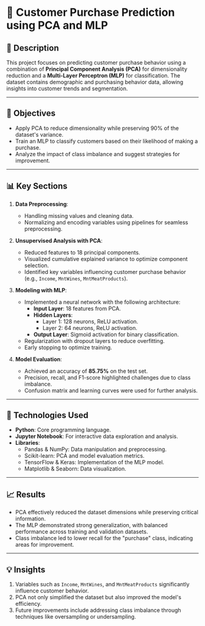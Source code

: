 # 🤖 Customer Purchase Prediction using PCA and MLP

## 📖 Description
This project focuses on predicting customer purchase behavior using a combination of **Principal Component Analysis (PCA)** for dimensionality reduction and a **Multi-Layer Perceptron (MLP)** for classification. The dataset contains demographic and purchasing behavior data, allowing insights into customer trends and segmentation.

---

## 🚀 Objectives
- Apply PCA to reduce dimensionality while preserving 90% of the dataset's variance.
- Train an MLP to classify customers based on their likelihood of making a purchase.
- Analyze the impact of class imbalance and suggest strategies for improvement.

---

## 📊 Key Sections
1. **Data Preprocessing**:
   - Handling missing values and cleaning data.
   - Normalizing and encoding variables using pipelines for seamless preprocessing.

2. **Unsupervised Analysis with PCA**:
   - Reduced features to 18 principal components.
   - Visualized cumulative explained variance to optimize component selection.
   - Identified key variables influencing customer purchase behavior (e.g., `Income`, `MntWines`, `MntMeatProducts`).

3. **Modeling with MLP**:
   - Implemented a neural network with the following architecture:
     - **Input Layer**: 18 features from PCA.
     - **Hidden Layers**:
       - Layer 1: 128 neurons, ReLU activation.
       - Layer 2: 64 neurons, ReLU activation.
     - **Output Layer**: Sigmoid activation for binary classification.
   - Regularization with dropout layers to reduce overfitting.
   - Early stopping to optimize training.

4. **Model Evaluation**:
   - Achieved an accuracy of **85.75%** on the test set.
   - Precision, recall, and F1-score highlighted challenges due to class imbalance.
   - Confusion matrix and learning curves were used for further analysis.

---

## 🚀 Technologies Used
- **Python**: Core programming language.
- **Jupyter Notebook**: For interactive data exploration and analysis.
- **Libraries**:
  - Pandas & NumPy: Data manipulation and preprocessing.
  - Scikit-learn: PCA and model evaluation metrics.
  - TensorFlow & Keras: Implementation of the MLP model.
  - Matplotlib & Seaborn: Data visualization.

---

## 📈 Results
- PCA effectively reduced the dataset dimensions while preserving critical information.
- The MLP demonstrated strong generalization, with balanced performance across training and validation datasets.
- Class imbalance led to lower recall for the "purchase" class, indicating areas for improvement.

---

## 💡 Insights
1. Variables such as `Income`, `MntWines`, and `MntMeatProducts` significantly influence customer behavior.
2. PCA not only simplified the dataset but also improved the model's efficiency.
3. Future improvements include addressing class imbalance through techniques like oversampling or undersampling.
